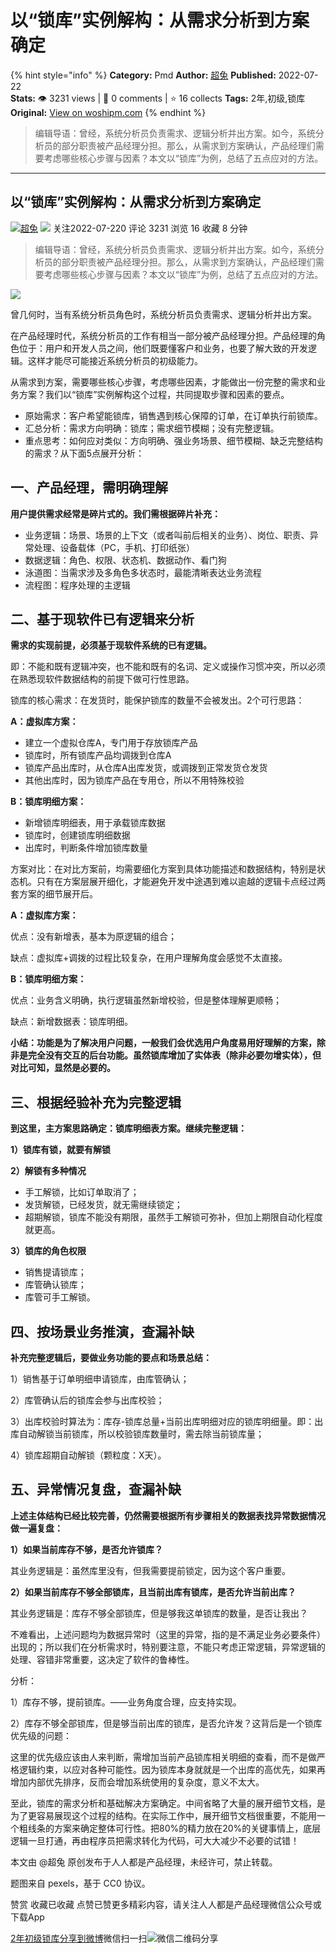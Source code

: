 # 以“锁库”实例解构：从需求分析到方案确定
{% hint style="info" %}
**Category:** Pmd
**Author:** [超兔](https://www.woshipm.com/u/1432689)
**Published:** 2022-07-22  
**Stats:** 👁️ 3231 views | 💬 0 comments | ⭐ 16 collects
**Tags:** 2年,初级,锁库
**Original:** [View on woshipm.com](https://www.woshipm.com/pmd/5534256.html)
{% endhint %}
> 编辑导语：曾经，系统分析员负责需求、逻辑分析并出方案。如今，系统分析员的部分职责被产品经理分担。那么，从需求到方案确认，产品经理们需要考虑哪些核心步骤与因素？本文以“锁库”为例，总结了五点应对的方法。

---

## 以“锁库”实例解构：从需求分析到方案确定

[![](https://static.woshipm.com/view/woshipm_api_def_20241220111338_8700.png?imageView2/1/w/72/h/72/q/100)](https://www.woshipm.com/u/1432689)[超兔](https://www.woshipm.com/u/1432689) ![](https://static.woshipm.com/tag/1101_1@2x.png) 关注2022-07-220 评论 3231 浏览 16 收藏 8 分钟

> 编辑导语：曾经，系统分析员负责需求、逻辑分析并出方案。如今，系统分析员的部分职责被产品经理分担。那么，从需求到方案确认，产品经理们需要考虑哪些核心步骤与因素？本文以“锁库”为例，总结了五点应对的方法。

![](https://image.woshipm.com/wp-files/2022/07/Yw90nn6JW4jqPjA1awS8.jpg)

曾几何时，当有系统分析员角色时，系统分析员负责需求、逻辑分析并出方案。

在产品经理时代，系统分析员的工作有相当一部分被产品经理分担。产品经理的角色位于：用户和开发人员之间，他们既要懂客户和业务，也要了解大致的开发逻辑。这样才能尽可能接近系统分析员的初级能力。

从需求到方案，需要哪些核心步骤，考虑哪些因素，才能做出一份完整的需求和业务方案？我们以“锁库”实例解构这个过程，共同提取步骤和因素的要点。

*   原始需求：客户希望能锁库，销售遇到核心保障的订单，在订单执行前锁库。
*   汇总分析：需求方向明确：锁库；需求细节模糊；没有完整逻辑。
*   重点思考：如何应对类似：方向明确、强业务场景、细节模糊、缺乏完整结构的需求？从下面5点展开分析：

## 一、产品经理，需明确理解

**用户提供需求经常是碎片式的。我们需根据碎片补充：**

*   业务逻辑：场景、场景的上下文（或者叫前后相关的业务）、岗位、职责、异常处理、设备载体（PC，手机、打印纸张）
*   数据逻辑：角色、权限、状态机、数据动作、看门狗
*   泳道图：当需求涉及多角色多状态时，最能清晰表达业务流程
*   流程图：程序处理的主逻辑

## 二、基于现软件已有逻辑来分析

**需求的实现前提，必须基于现软件系统的已有逻辑。**

即：不能和既有逻辑冲突，也不能和既有的名词、定义或操作习惯冲突，所以必须在熟悉现软件数据结构的前提下做可行性思路。

锁库的核心需求：在发货时，能保护锁库的数量不会被发出。2个可行思路：

**A：虚拟库方案：**

*   建立一个虚拟仓库A，专门用于存放锁库产品
*   锁库时，所有锁库产品均调拨到仓库A
*   锁库产品出库时，从仓库A出库发货，或调拨到正常发货仓发货
*   其他出库时，因为锁库产品在专用仓，所以不用特殊校验

**B：锁库明细方案：**

*   新增锁库明细表，用于承载锁库数据
*   锁库时，创建锁库明细数据
*   出库时，判断条件增加锁库数量

方案对比：在对比方案前，均需要细化方案到具体功能描述和数据结构，特别是状态机。只有在方案层展开细化，才能避免开发中途遇到难以逾越的逻辑卡点经过两套方案的细节展开后。

**A：虚拟库方案：**

优点：没有新增表，基本为原逻辑的组合；

缺点：虚拟库+调拨的过程比较复杂，在用户理解角度会感觉不太直接。

**B：锁库明细方案：**

优点：业务含义明确，执行逻辑虽然新增校验，但是整体理解更顺畅；

缺点：新增数据表：锁库明细。

**小结：功能是为了解决用户问题，一般我们会优选用户角度易用好理解的方案，除非是完全没有交互的后台功能。虽然锁库增加了实体表（除非必要勿增实体），但对比可知，显然是必要的。**

## 三、根据经验补充为完整逻辑

**到这里，主方案思路确定：锁库明细表方案。继续完整逻辑：**

**1）锁库有锁，就要有解锁**

**2）解锁有多种情况**

*   手工解锁，比如订单取消了；
*   发货解锁，已经发货，就无需继续锁定；
*   超期解锁，锁库不能没有期限，虽然手工解锁可弥补，但加上期限自动化程度就更高。

**3）锁库的角色权限**

*   销售提请锁库；
*   库管确认锁库；
*   库管可手工解锁。

## 四、按场景业务推演，查漏补缺

**补充完整逻辑后，要做业务功能的要点和场景总结：**

1）销售基于订单明细申请锁库，由库管确认；

2）库管确认后的锁库会参与出库校验；

3）出库校验时算法为：库存-锁库总量+当前出库明细对应的锁库明细量。即：出库自动解锁当前锁库，所以校验锁库数量时，需去除当前锁库量；

4）锁库超期自动解锁（颗粒度：X天）。

## 五、异常情况复盘，查漏补缺

**上述主体结构已经比较完善，仍然需要根据所有步骤相关的数据表找异常数据情况做一遍复盘：**

**1）如果当前库存不够，是否允许锁库？**

其业务逻辑是：虽然库里没有，但我需要提前锁定，因为这个客户重要。

**2）如果当前库存不够全部锁库，且当前出库有锁库，是否允许当前出库？**

其业务逻辑是：库存不够全部锁库，但是够我这单锁库的数量，是否让我出？

不难看出，上述问题均为数据异常时（这里的异常，指的是不满足业务必要条件）出现的；所以我们在分析需求时，特别要注意，不能只考虑正常逻辑，异常逻辑的处理、容错非常重要，这决定了软件的鲁棒性。

分析：

1）库存不够，提前锁库。——业务角度合理，应支持实现。

2）库存不够全部锁库，但是够当前出库的锁库，是否允许发？这背后是一个锁库优先级的问题：

这里的优先级应该由人来判断，需增加当前产品锁库相关明细的查看，而不是做严格逻辑约束，以应对各种可能性。因为锁库本身就就是一个出库的高优先，如果再增加内部优先排序，反而会增加系统使用的复杂度，意义不太大。

至此，锁库的需求分析和基础解决方案确定。中间省略了大量的展开细节文档，是为了更容易展现这个过程的结构。在实际工作中，展开细节文档很重要，不能用一个粗线条的方案来确定整体可行性。把80%的精力放在20%的关键事情上，底层逻辑一旦打通，再由程序员把需求转化为代码，可大大减少不必要的试错！

本文由 @超兔 原创发布于人人都是产品经理，未经许可，禁止转载。

题图来自 pexels，基于 CC0 协议。

赞赏 收藏已收藏 点赞已赞更多精彩内容，请关注人人都是产品经理微信公众号或下载App

[2年](https://www.woshipm.com/tag/2%e5%b9%b4)[初级](https://www.woshipm.com/tag/%e5%88%9d%e7%ba%a7)[锁库](https://www.woshipm.com/tag/%e9%94%81%e5%ba%93)[分享到微博](https://service.weibo.com/share/share.php?appkey=2775287854&title=以“锁库”实例解构：从需求分析到方案确定&url=https://www.woshipm.com/pmd/5534256.html&pic=https://image.woshipm.com/wp-files/2022/07/Yw90nn6JW4jqPjA1awS8.jpg)微信扫一扫![微信二维码](https://api.pwmqr.com/qrcode/create/?url=https://www.woshipm.com/pmd/5534256.html)分享